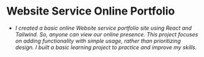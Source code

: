 # Website Service Online Portfolio
- *I created a basic online Website service portfolio site using React and Tailwind. So, anyone can view our online presence. This project focuses on adding functionality with simple usage, rather than prioritizing design. I built a basic learning project to practice and improve my skills.*
